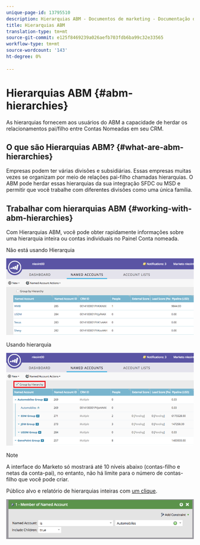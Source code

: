 ```yaml
---
unique-page-id: 13795510
description: Hierarquias ABM - Documentos de marketing - Documentação do produto
title: Hierarquias ABM
translation-type: tm+mt
source-git-commit: e125f8469239a026aefb703fdb6ba99c32e33565
workflow-type: tm+mt
source-wordcount: '143'
ht-degree: 0%

---
```



# Hierarquias ABM {#abm-hierarchies}

As hierarquias fornecem aos usuários do ABM a capacidade de herdar os relacionamentos pai/filho entre Contas Nomeadas em seu CRM.

## O que são Hierarquias ABM? {#what-are-abm-hierarchies}

Empresas podem ter várias divisões e subsidiárias. Essas empresas muitas vezes se organizam por meio de relações pai-filho chamadas hierarquias. O ABM pode herdar essas hierarquias da sua integração SFDC ou MSD e permitir que você trabalhe com diferentes divisões como uma única família.

## Trabalhar com hierarquias ABM {#working-with-abm-hierarchies}

Com Hierarquias ABM, você pode obter rapidamente informações sobre uma hierarquia inteira ou contas individuais no Painel Conta nomeada.

Não está usando Hierarquia

![](assets/before.png)

Usando hierarquia

![](assets/after.png)

>[!NOTE]
>
>A interface do Marketo só mostrará até 10 níveis abaixo (contas-filho e netas da conta-pai), no entanto, não há limite para o número de contas-filho que você pode criar.

Público alvo e relatório de hierarquias inteiras com [um clique](/help/marketo/product-docs/account-based-marketing/engage/account-filters.md#member-of-named-account).

![](assets/member.png)
